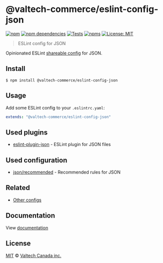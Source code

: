 # @valtech-commerce/eslint-config-json

[![npm][npm-badge]][npm-url]
[![npm dependencies][dependencies-badge]][dependencies-url]
[![Tests][tests-badge]][tests-url]
[![npms][npms-badge]][npms-url]
[![License: MIT][license-badge]][license-url]

> ESLint config for JSON

Opinionated ESLint [shareable config](https://eslint.org/docs/developer-guide/shareable-configs.html) for JSON.

## Install

```
$ npm install @valtech-commerce/eslint-config-json
```

## Usage

Add some ESLint config to your `.eslintrc.yaml`:

```yaml
extends: "@valtech-commerce/eslint-config-json"
```

## Used plugins

- [eslint-plugin-json](https://github.com/azeemba/eslint-plugin-json) - ESLint plugin for JSON files

## Used configuration

- [json/recommended](https://github.com/azeemba/eslint-plugin-json#basic-configuration) - Recommended rules for JSON

## Related

- [Other configs](https://github.com/valtech-commerce/eslint-config)

## Documentation

View [documentation](https://valtech-commerce.github.io/eslint-config/json)

## License

[MIT](LICENSE) © [Valtech Canada inc.](https://www.valtech.ca/)

[npm-badge]: https://img.shields.io/npm/v/@valtech-commerce/eslint-config-json?style=flat-square
[dependencies-badge]: https://img.shields.io/david/valtech-commerce/eslint-config?path=packages/json&style=flat-square
[tests-badge]: https://img.shields.io/github/workflow/status/valtech-commerce/eslint-config/tests/main?label=tests&style=flat-square
[npms-badge]: https://badges.npms.io/%40valtech-commerce%2Feslint-config-json.svg?style=flat-square
[license-badge]: https://img.shields.io/badge/license-MIT-green?style=flat-square
[npm-url]: https://www.npmjs.com/package/@valtech-commerce/eslint-config-json
[dependencies-url]: https://david-dm.org/valtech-commerce/eslint-config?path=packages/json
[tests-url]: https://github.com/valtech-commerce/eslint-config/actions?query=workflow%3Atests+branch%3Amain
[npms-url]: https://npms.io/search?q=%40valtech-commerce%2Feslint-config-json
[license-url]: https://opensource.org/licenses/MIT

